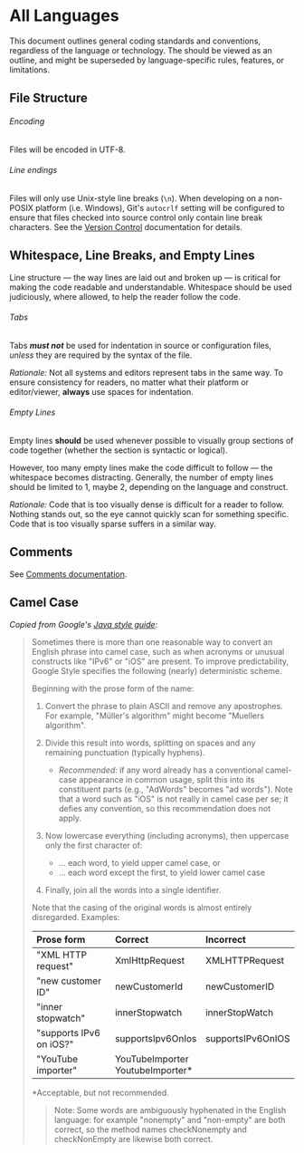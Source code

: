 # All Languages

This document outlines general coding standards and conventions, regardless of
the language or technology. The should be viewed as an outline, and might be
superseded by language-specific rules, features, or limitations.

## File Structure

###### Encoding

Files will be encoded in UTF-8.

###### Line endings

Files will only use Unix-style line breaks (`\n`). When developing on a
non-POSIX platform (i.e. Windows), Git's `autocrlf` setting will be configured
to ensure that files checked into source control only contain line break
characters. See the [Version Control](VersionControl.md#coreautocrlf)
documentation for details.

## Whitespace, Line Breaks, and Empty Lines

Line structure &mdash; the way lines are laid out and broken up &mdash; is
critical for making the code readable and understandable. Whitespace should be
used judiciously, where allowed, to help the reader follow the code.

###### Tabs

Tabs **_must not_** be used for indentation in source or configuration files,
_unless_ they are required by the syntax of the file.

_Rationale:_ Not all systems and editors represent tabs in the same way. To
ensure consistency for readers, no matter what their platform or editor/viewer,
**always** use spaces for indentation.

###### Empty Lines

Empty lines **should** be used whenever possible to visually group sections of
code together (whether the section is syntactic or logical).

However, too many empty lines make the code difficult to follow &mdash; the
whitespace becomes distracting. Generally, the number of empty lines should be
limited to 1, maybe 2, depending on the language and construct.

_Rationale:_ Code that is too visually dense is difficult for a reader to
follow. Nothing stands out, so the eye cannot quickly scan for something
specific. Code that is too visually sparse suffers in a similar way.

## Comments

See [Comments documentation](Comments.md).

## Camel Case

_Copied from Google's
[Java style guide](https://google.github.io/styleguide/javaguide.html#s5.3-camel-case):_

> Sometimes there is more than one reasonable way to convert an English phrase
> into camel case, such as when acronyms or unusual constructs like "IPv6" or
> "iOS" are present. To improve predictability, Google Style specifies the
> following (nearly) deterministic scheme.
>
> Beginning with the prose form of the name:
>
> 1. Convert the phrase to plain ASCII and remove any apostrophes. For example,
>    "Müller's algorithm" might become "Muellers algorithm".
> 2. Divide this result into words, splitting on spaces and any remaining
>    punctuation (typically hyphens).
>     - _Recommended:_ if any word already has a conventional camel-case
>       appearance in common usage, split this into its constituent parts (e.g.,
>       "AdWords" becomes "ad words"). Note that a word such as "iOS" is not
>       really in camel case per se; it defies any convention, so this
>       recommendation does not apply.
>
> 3. Now lowercase everything (including acronyms), then uppercase only the
>    first character of:
>     - ... each word, to yield upper camel case, or
>     - ... each word except the first, to yield lower camel case
> 4. Finally, join all the words into a single identifier.
>
> Note that the casing of the original words is almost entirely disregarded.
> Examples:
>
> | Prose form              | Correct                               | Incorrect         |
> |:------------------------|:--------------------------------------|:------------------|
> | "XML HTTP request"      | XmlHttpRequest                        | XMLHTTPRequest    |
> | "new customer ID"       | newCustomerId                         | newCustomerID     |
> | "inner stopwatch"       | innerStopwatch                        | innerStopWatch    |
> | "supports IPv6 on iOS?" | supportsIpv6OnIos                     | supportsIPv6OnIOS |
> | "YouTube importer"      | YouTubeImporter <br> YoutubeImporter* |                   |
>
> *Acceptable, but not recommended.
>
> > Note: Some words are ambiguously hyphenated in the English language:
> > for example "nonempty" and "non-empty" are both correct, so the method
> > names checkNonempty and checkNonEmpty are likewise both correct.
